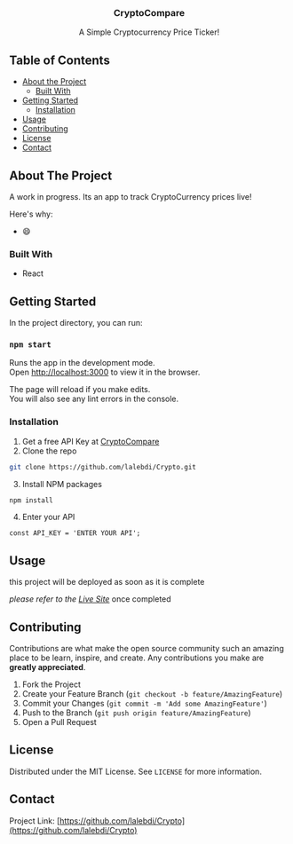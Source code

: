 

<!-- PROJECT LOGO -->
<br />
<p align="center">
 

  <h3 align="center">CryptoCompare</h3>

  <p align="center">
    A Simple Cryptocurrency Price Ticker!
    <br />
    
  </p>
</p>



<!-- TABLE OF CONTENTS -->
## Table of Contents

* [About the Project](#about-the-project)
  * [Built With](#built-with)
* [Getting Started](#getting-started)
  * [Installation](#installation)
* [Usage](#usage)
* [Contributing](#contributing)
* [License](#license)
* [Contact](#contact)




<!-- ABOUT THE PROJECT -->
## About The Project



A work in progress. Its an app to track CryptoCurrency prices live!

Here's why:


*  :smile:




### Built With

* React




<!-- GETTING STARTED -->
## Getting Started
In the project directory, you can run:

### `npm start`

Runs the app in the development mode.<br />
Open [http://localhost:3000](http://localhost:3000) to view it in the browser.

The page will reload if you make edits.<br />
You will also see any lint errors in the console.



### Installation

1. Get a free API Key at [CryptoCompare](https://min-api.cryptocompare.com/)
2. Clone the repo
```sh
git clone https://github.com/lalebdi/Crypto.git
```
3. Install NPM packages
```sh
npm install
```
4. Enter your API 
```JS
const API_KEY = 'ENTER YOUR API';
```



<!-- USAGE EXAMPLES -->
## Usage

this project will be deployed as soon as it is complete

_please refer to the [Live Site](https://example.com)_ once completed





<!-- CONTRIBUTING -->
## Contributing

Contributions are what make the open source community such an amazing place to be learn, inspire, and create. Any contributions you make are **greatly appreciated**.

1. Fork the Project
2. Create your Feature Branch (`git checkout -b feature/AmazingFeature`)
3. Commit your Changes (`git commit -m 'Add some AmazingFeature'`)
4. Push to the Branch (`git push origin feature/AmazingFeature`)
5. Open a Pull Request



<!-- LICENSE -->
## License

Distributed under the MIT License. See `LICENSE` for more information.



<!-- CONTACT -->
## Contact



Project Link: [https://github.com/lalebdi/Crypto](https://github.com/lalebdi/Crypto)








